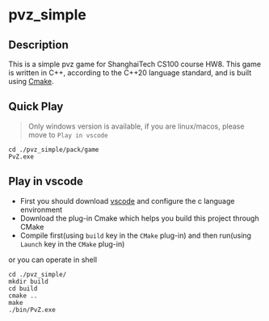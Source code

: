 # pvz_simple

## Description

This is a simple pvz game for ShanghaiTech CS100 course HW8. This game is written in C++, according to the C++20 language standard, and is built using [Cmake](https://cmake.org/). 

## Quick Play
> Only windows version is available, if you are linux/macos,  please move to `Play in vscode`

```shell
cd ./pvz_simple/pack/game
PvZ.exe
```

## Play in vscode

- First you should download [vscode](https://cmake.org/) and configure the c language environment
- Download the plug-in Cmake which helps you build this project through CMake
- Compile first(using `build` key in the `CMake` plug-in) and then run(using `Launch` key in the `CMake` plug-in)

or you can operate in shell
```shell
cd ./pvz_simple/
mkdir build
cd build
cmake ..
make
./bin/PvZ.exe
```
